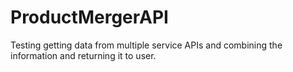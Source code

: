 # ProductMergerAPI
Testing getting data from multiple service APIs and combining the information and returning it to user.
